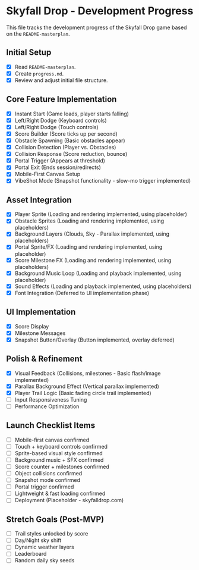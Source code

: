 # Skyfall Drop - Development Progress

This file tracks the development progress of the Skyfall Drop game based on the `README-masterplan`.

## Initial Setup
- [x] Read `README-masterplan`.
- [x] Create `progress.md`.
- [x] Review and adjust initial file structure.

## Core Feature Implementation
- [x] Instant Start (Game loads, player starts falling)
- [x] Left/Right Dodge (Keyboard controls)
- [x] Left/Right Dodge (Touch controls)
- [x] Score Builder (Score ticks up per second)
- [x] Obstacle Spawning (Basic obstacles appear)
- [x] Collision Detection (Player vs. Obstacles)
- [x] Collision Response (Score reduction, bounce)
- [x] Portal Trigger (Appears at threshold)
- [x] Portal Exit (Ends session/redirects)
- [x] Mobile-First Canvas Setup
- [x] VibeShot Mode (Snapshot functionality - slow-mo trigger implemented)

## Asset Integration
- [x] Player Sprite (Loading and rendering implemented, using placeholder)
- [x] Obstacle Sprites (Loading and rendering implemented, using placeholders)
- [x] Background Layers (Clouds, Sky - Parallax implemented, using placeholders)
- [x] Portal Sprite/FX (Loading and rendering implemented, using placeholder)
- [x] Score Milestone FX (Loading and rendering implemented, using placeholders)
- [x] Background Music Loop (Loading and playback implemented, using placeholder)
- [x] Sound Effects (Loading and playback implemented, using placeholders)
- [x] Font Integration (Deferred to UI implementation phase)

## UI Implementation
- [x] Score Display
- [x] Milestone Messages
- [x] Snapshot Button/Overlay (Button implemented, overlay deferred)

## Polish & Refinement
- [x] Visual Feedback (Collisions, milestones - Basic flash/image implemented)
- [x] Parallax Background Effect (Vertical parallax implemented)
- [x] Player Trail Logic (Basic fading circle trail implemented)
- [ ] Input Responsiveness Tuning
- [ ] Performance Optimization

## Launch Checklist Items
- [ ] Mobile-first canvas confirmed
- [ ] Touch + keyboard controls confirmed
- [ ] Sprite-based visual style confirmed
- [ ] Background music + SFX confirmed
- [ ] Score counter + milestones confirmed
- [ ] Object collisions confirmed
- [ ] Snapshot mode confirmed
- [ ] Portal trigger confirmed
- [ ] Lightweight & fast loading confirmed
- [ ] Deployment (Placeholder - skyfalldrop.com)

## Stretch Goals (Post-MVP)
- [ ] Trail styles unlocked by score
- [ ] Day/Night sky shift
- [ ] Dynamic weather layers
- [ ] Leaderboard
- [ ] Random daily sky seeds
